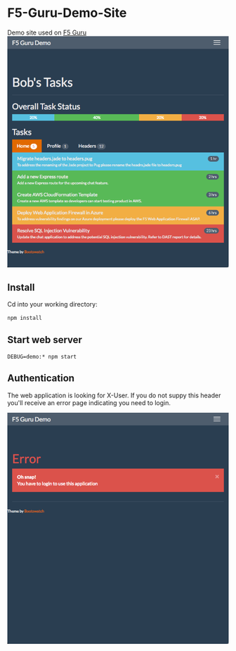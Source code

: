 # F5-Guru-Demo-Site
Demo site used on [F5 Guru](http://f5guru.com) 
![alt tag](https://github.com/codygreen/F5-Guru-Demo-Site/blob/master/public/images/demo.png)

## Install
Cd into your working directory:
```
npm install 
```
## Start web server
``` 
DEBUG=demo:* npm start 
```

## Authentication
The web application is looking for X-User.  If you do not suppy this header you'll receive an error page indicating you need to login.

![alt tag](https://github.com/codygreen/F5-Guru-Demo-Site/blob/master/public/images/demo_no_session.png)

